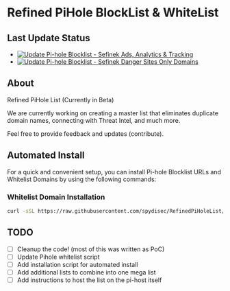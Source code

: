 # Refined PiHole BlockList & WhiteList

## Last Update Status

- [![Update Pi-hole Blocklist - Sefinek Ads, Analytics & Tracking](https://github.com/spydisec/RefinedPiHoleList/actions/workflows/sefinek_adsblocklist_collective_list.yml/badge.svg)](https://github.com/spydisec/RefinedPiHoleList/actions/workflows/sefinek_adsblocklist_collective_list.yml)
- [![Update Pi-hole Blocklist - Sefinek Danger Sites Only Domains](https://github.com/spydisec/RefinedPiHoleList/actions/workflows/sefinek_dangerlistonlydomains_collective_list.yml/badge.svg)](https://github.com/spydisec/RefinedPiHoleList/actions/workflows/sefinek_dangerlistonlydomains_collective_list.yml)

## About

Refined PiHole List (Currently in Beta)

We are currently working on creating a master list that eliminates duplicate domain names, connecting with Threat Intel, and much more.

Feel free to provide feedback and updates (contribute).

## Automated Install

For a quick and convenient setup, you can install Pi-hole Blocklist URLs and Whitelist Domains by using the following commands:

### Whitelist Domain Installation

```bash
curl -sSL https://raw.githubusercontent.com/spydisec/RefinedPiHoleList/main/automated%20install/piholeblocklist_easy_install.sh | bash
```

## TODO

- [ ] Cleanup the code! (most of this was written as PoC)
- [ ] Update Pihole whitelist script
- [ ] Add installation script for automated install
- [ ] Add additional lists to combine into one mega list
- [ ] Add instructions to host the list on the pi-host itself
